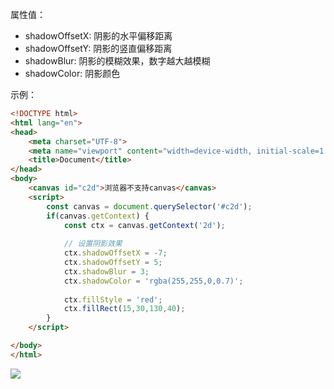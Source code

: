 属性值：
* shadowOffsetX: 阴影的水平偏移距离
* shadowOffsetY: 阴影的竖直偏移距离
* shadowBlur: 阴影的模糊效果，数字越大越模糊
* shadowColor: 阴影颜色

示例：
```html
<!DOCTYPE html>
<html lang="en">
<head>
    <meta charset="UTF-8">
    <meta name="viewport" content="width=device-width, initial-scale=1.0">
    <title>Document</title>
</head>
<body>
    <canvas id="c2d">浏览器不支持canvas</canvas>
    <script>
        const canvas = document.querySelector('#c2d');
        if(canvas.getContext) {
            const ctx = canvas.getContext('2d');
            
            // 设置阴影效果
            ctx.shadowOffsetX = -7;
            ctx.shadowOffsetY = 5;
            ctx.shadowBlur = 3;
            ctx.shadowColor = 'rgba(255,255,0,0.7)';
            
            ctx.fillStyle = 'red';
            ctx.fillRect(15,30,130,40);
        }
    </script>

</body>
</html>
```
![](https://upload-images.jianshu.io/upload_images/2789632-cabf3b134738f8e3.png?imageMogr2/auto-orient/strip%7CimageView2/2/w/1240)
